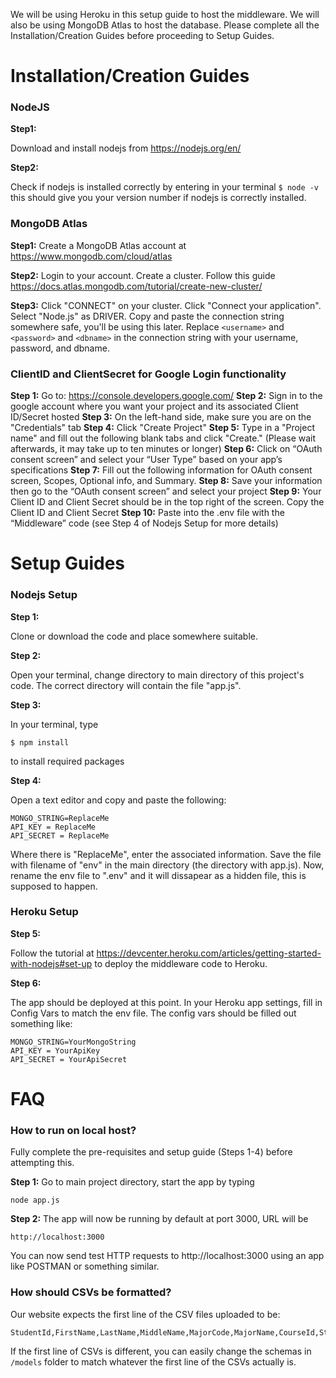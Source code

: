 We will be using Heroku in this setup guide to host the middleware. We will also be using MongoDB Atlas to host the database.
Please complete all the Installation/Creation Guides before proceeding to Setup Guides.

# Installation/Creation Guides
### NodeJS
**Step1:**

Download and install nodejs from https://nodejs.org/en/

**Step2:**

Check if nodejs is installed correctly by entering in your terminal
`$ node -v`
this should give you your version number if nodejs is correctly installed.

### MongoDB Atlas
**Step1:**
Create a MongoDB Atlas account at https://www.mongodb.com/cloud/atlas

**Step2:**
Login to your account. Create a cluster. Follow this guide https://docs.atlas.mongodb.com/tutorial/create-new-cluster/

**Step3:**
Click "CONNECT" on your cluster. Click "Connect your application". Select "Node.js" as DRIVER. Copy and paste the connection string somewhere safe, you'll be using this later. Replace `<username>` and `<password>` and `<dbname>` in the connection string with your username, password, and dbname.

### ClientID and ClientSecret for Google Login functionality
**Step 1:** Go to: https://console.developers.google.com/
**Step 2:** Sign in to the google account where you want your project and its associated Client ID/Secret hosted
**Step 3:** On the left-hand side, make sure you are on the "Credentials" tab
**Step 4:** Click "Create Project"
**Step 5:** Type in a "Project name" and fill out the following blank tabs and click "Create." (Please wait afterwards, it may take up to ten minutes or longer)
**Step 6:** Click on “OAuth consent screen” and select your “User Type” based on your app’s specifications
**Step 7:** Fill out the following information for OAuth consent screen, Scopes, Optional info, and Summary. 
**Step 8:** Save your information then go to the “OAuth consent screen” and select your project
**Step 9:** Your Client ID and Client Secret should be in the top right of the screen. Copy the Client ID and Client Secret
**Step 10:** Paste into the .env file with the “Middleware” code (see Step 4 of Nodejs Setup for more details)

# Setup Guides
### Nodejs Setup
**Step 1:** 

Clone or download the code and place somewhere suitable.

**Step 2:** 

Open your terminal, change directory to main directory of this project's code. The correct directory will contain the file "app.js".

**Step 3:**

In your terminal, type
```
$ npm install
```
to install required packages

**Step 4:**

Open a text editor and copy and paste the following:

```
MONGO_STRING=ReplaceMe
API_KEY = ReplaceMe
API_SECRET = ReplaceMe
```

Where there is "ReplaceMe", enter the associated information. Save the file with filename of "env" in the main directory (the directory with app.js). Now, rename the env file to ".env" and it will dissapear as a hidden file, this is supposed to happen.

### Heroku Setup
**Step 5:**

Follow the tutorial at https://devcenter.heroku.com/articles/getting-started-with-nodejs#set-up to deploy the middleware code to Heroku.

**Step 6:**

The app should be deployed at this point. In your Heroku app settings, fill in Config Vars to match the env file. The config vars should be filled out something like:

```
MONGO_STRING=YourMongoString
API_KEY = YourApiKey
API_SECRET = YourApiSecret
```

# FAQ
### How to run on local host?

Fully complete the pre-requisites and setup guide (Steps 1-4) before attempting this.

**Step 1:**
Go to main project directory, start the app by typing

```
node app.js
```

**Step 2:**
The app will now be running by default at port 3000, URL will be

```
http://localhost:3000
```
You can now send test HTTP requests to http://localhost:3000 using an app like POSTMAN or something similar.


### How should CSVs be formatted?
Our website expects the first line of the CSV files uploaded to be:
```
StudentId,FirstName,LastName,MiddleName,MajorCode,MajorName,CourseId,StudentEmail,StudentYear,StudentAddress
```
If the first line of CSVs is different, you can easily change the schemas in `/models` folder to match whatever the first line of the CSVs actually is.
